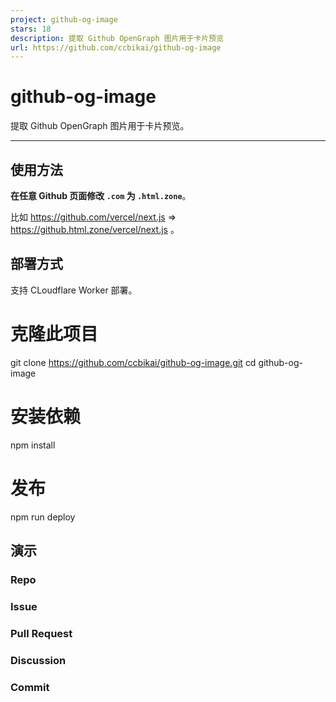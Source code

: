 ```yaml
---
project: github-og-image
stars: 18
description: 提取 Github OpenGraph 图片用于卡片预览
url: https://github.com/ccbikai/github-og-image
---
```


github-og-image
===============

提取 Github OpenGraph 图片用于卡片预览。

* * *

使用方法
----

**在任意 Github 页面修改 `.com` 为 `.html.zone`**。

比如 https://github.com/vercel/next.js => https://github.html.zone/vercel/next.js 。

部署方式
----

支持 CLoudflare Worker 部署。

# 克隆此项目
git clone https://github.com/ccbikai/github-og-image.git
cd github-og-image

# 安装依赖
npm install

# 发布
npm run deploy

演示
--

### Repo

### Issue

### Pull Request

### Discussion

### Commit
